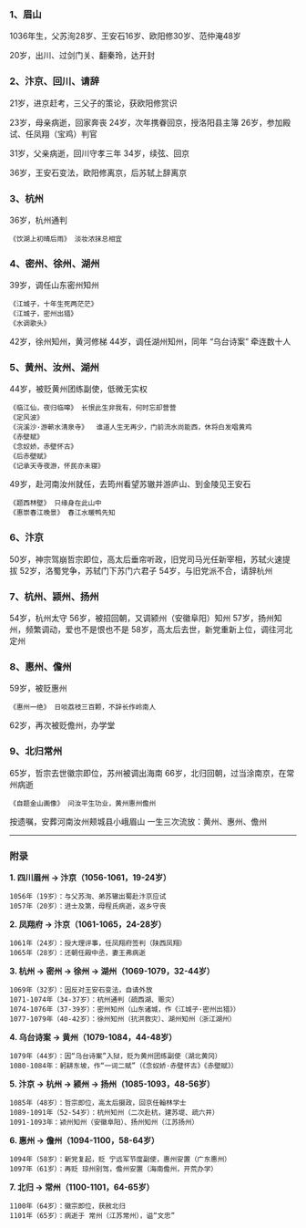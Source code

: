 ### 1、眉山

1036年生，父苏洵28岁、王安石16岁、欧阳修30岁、范仲淹48岁

20岁，出川、过剑门关、翻秦玲，达开封

### 2、汴京、回川、请辞

21岁，进京赶考，三父子的策论，获欧阳修赏识

23岁，母亲病逝，回家奔丧
24岁，次年携眷回京，授洛阳县主簿
26岁，参加殿试、任凤翔（宝鸡）判官

31岁，父亲病逝，回川守孝三年
34岁，续弦、回京

36岁，王安石变法，欧阳修离京，后苏轼上辞离京

### 3、杭州

36岁，杭州通判

	《饮湖上初晴后雨》 淡妆浓抹总相宜

### 4、密州、徐州、湖州

39岁，调任山东密州知州

	《江城子，十年生死两茫茫》
	《江城子，密州出猎》
	《水调歌头》

42岁，徐州知州，黄河修梯
44岁，调任湖州知州，同年 “乌台诗案” 牵连数十人

### 5、黄州、汝州、湖州

44岁，被贬黄州团练副使，低微无实权

	《临江仙，夜归临嗥》 长恨此生非我有，何时忘却营营
	《定风波》
	《浣溪沙·游蕲水清泉寺》  谁道人生无再少，门前流水尚能西，休将白发唱黄鸡
	《赤壁赋》
	《念奴娇，赤壁怀古》
	《后赤壁赋》
	《记承天寺夜游，怀民亦未寝》

49岁，赴河南汝州就任，去筠州看望苏辙并游庐山、到金陵见王安石

	《题西林壁》 只缘身在此山中
	《惠崇春江晚景》 春江水暖鸭先知

### 6、汴京

50岁，神宗驾崩哲宗即位，高太后垂帘听政，旧党司马光任新宰相，苏轼火速提拔
52岁，洛蜀党争，苏轼门下苏门六君子
54岁，与旧党派不合，请辞杭州

### 7、杭州、颍州、扬州

54岁，杭州太守
56岁，被招回朝，又调颍州（安徽阜阳）知州
57岁，扬州知州，频繁调动，爱也不是恨也不是
58岁，高太后去世，新党重新上位，调往河北定州

### 8、惠州、儋州

59岁，被贬惠州

	《惠州一绝》 日啖荔枝三百颗，不辞长作岭南人

62岁，再次被贬儋州，办学堂

### 9、北归常州

65岁，哲宗去世徽宗即位，苏州被调出海南
66岁，北归回朝，过当涂南京，在常州病逝

	《自题金山画像》 问汝平生功业，黄州惠州儋州

按遗嘱，安葬河南汝州颊城县小峨眉山
一生三次流放：黄州、惠州、儋州



--- 

### 附录

**1. 四川眉州 → 汴京（1056-1061，19-24岁）**

	1056年（19岁）：与父苏洵、弟苏辙出蜀赴汴京应试
	1057年（20岁）：进士及第，母程氏病逝，返乡守丧


**2. 凤翔府 → 汴京（1061-1065，24-28岁）**

	1061年（24岁）：授大理评事，任凤翔府签判（陕西凤翔）
    1065年（28岁）：还朝任殿中丞，妻王弗病逝


**3. 杭州 → 密州 → 徐州 → 湖州（1069-1079，32-44岁）**

	1069年（32岁）：因反对王安石变法，自请外放
    1071-1074年（34-37岁）：杭州通判（疏西湖、赈灾）
    1074-1076年（37-39岁）：密州知州（山东诸城，作《江城子·密州出猎》）
    1077-1079年（40-42岁）：徐州知州（抗洪救灾）、湖州知州（浙江湖州）


**4. 乌台诗案 → 黄州（1079-1084，44-48岁）**

	1079年（44岁）：因“乌台诗案”入狱，贬为黄州团练副使（湖北黄冈）
	1080-1084年：躬耕东坡，作“一词二赋”（《念奴娇·赤壁怀古》《赤壁赋》）


**5. 汴京 → 杭州 → 颍州 → 扬州（1085-1093，48-56岁）**

	1085年（48岁）：哲宗即位，高太后摄政，回京任翰林学士
    1089-1091年（52-54岁）：杭州知州（二次赴杭，建苏堤、疏六井）
    1091-1093年：颍州知州（安徽阜阳）、扬州知州（江苏扬州）


**6. 惠州 → 儋州（1094-1100，58-64岁）**

	1094年（58岁）：新党复起，贬 宁远军节度副使，惠州安置（广东惠州）
	1097年（61岁）：再贬 琼州别驾，儋州安置（海南儋州，开荒办学）


**7. 北归 → 常州（1100-1101，64-65岁）**

	1100年（64岁）：徽宗即位，获赦北归
	1101年（65岁）：病逝于 常州（江苏常州），谥“文忠”
	